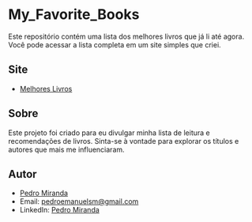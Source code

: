 # My_Favorite_Books
 
Este repositório contém uma lista dos melhores livros que já li até agora. Você pode acessar a lista completa em um site simples que criei.

## Site 

- [Melhores Livros](https://plogicador.github.io/My_Favorite_Books/)

## Sobre

Este projeto foi criado para eu divulgar minha lista de leitura e recomendações de livros. Sinta-se à vontade para explorar os títulos e autores que mais me influenciaram.

## Autor

- [Pedro Miranda](https://github.com/pLogicador)
- Email: pedroemanuelsm@gmail.com
- LinkedIn: [Pedro Miranda](https://www.linkedin.com/in/pedroesm/)
